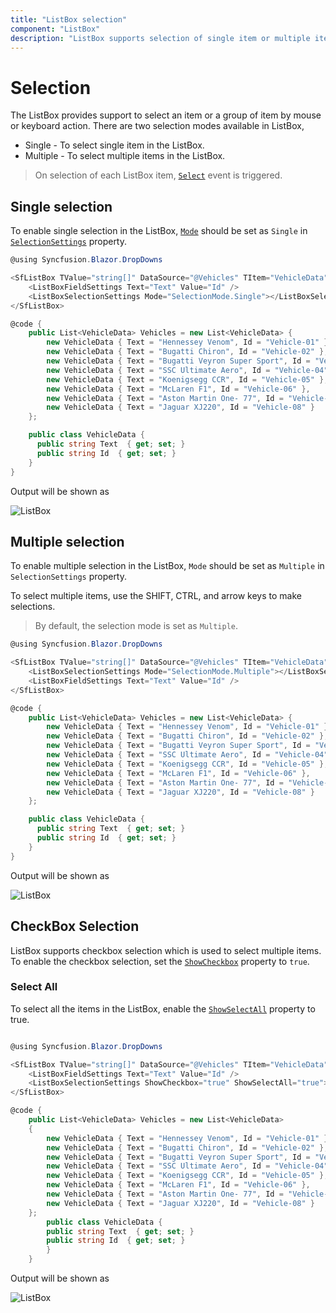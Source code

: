 ```yaml
---
title: "ListBox selection"
component: "ListBox"
description: "ListBox supports selection of single item or multiple item, and checkbox selection which supports selection of more than one items."
---
```


# Selection

The ListBox provides support to select an item or a group of item by mouse or keyboard action. There are two selection modes available in ListBox,

* Single -  To select single item in the ListBox.
* Multiple -  To select multiple items in the ListBox.

> On selection of each ListBox item, [`Select`](https://help.syncfusion.com/cr/blazor/Syncfusion.Blazor.DropDowns.SfListBox-2.html) event is triggered.

## Single selection

To enable single selection in the ListBox, [`Mode`](https://help.syncfusion.com/cr/blazor/Syncfusion.Blazor.DropDowns.ListBoxSelectionSettings.html#Syncfusion_Blazor_DropDowns_ListBoxSelectionSettings_Mode) should be set as `Single` in [`SelectionSettings`](https://help.syncfusion.com/cr/blazor/Syncfusion.Blazor.DropDowns.ListBoxSelectionSettings.html) property.

```csharp
@using Syncfusion.Blazor.DropDowns

<SfListBox TValue="string[]" DataSource="@Vehicles" TItem="VehicleData">
    <ListBoxFieldSettings Text="Text" Value="Id" />
    <ListBoxSelectionSettings Mode="SelectionMode.Single"></ListBoxSelectionSettings>
</SfListBox>

@code {
    public List<VehicleData> Vehicles = new List<VehicleData> {
        new VehicleData { Text = "Hennessey Venom", Id = "Vehicle-01" },
        new VehicleData { Text = "Bugatti Chiron", Id = "Vehicle-02" },
        new VehicleData { Text = "Bugatti Veyron Super Sport", Id = "Vehicle-03" },
        new VehicleData { Text = "SSC Ultimate Aero", Id = "Vehicle-04" },
        new VehicleData { Text = "Koenigsegg CCR", Id = "Vehicle-05" },
        new VehicleData { Text = "McLaren F1", Id = "Vehicle-06" },
        new VehicleData { Text = "Aston Martin One- 77", Id = "Vehicle-07" },
        new VehicleData { Text = "Jaguar XJ220", Id = "Vehicle-08" }
    };

    public class VehicleData {
      public string Text  { get; set; }
      public string Id  { get; set; }
    }
}

```

Output will be shown as

![ListBox](./images/single-selection.png)

## Multiple selection

To enable multiple selection in the ListBox, `Mode` should be set as `Multiple` in `SelectionSettings` property.

To select multiple items, use the SHIFT, CTRL, and arrow keys to make selections.

> By default, the selection mode is set as `Multiple`.

```csharp
@using Syncfusion.Blazor.DropDowns

<SfListBox TValue="string[]" DataSource="@Vehicles" TItem="VehicleData">
    <ListBoxSelectionSettings Mode="SelectionMode.Multiple"></ListBoxSelectionSettings>
    <ListBoxFieldSettings Text="Text" Value="Id" />
</SfListBox>

@code {
    public List<VehicleData> Vehicles = new List<VehicleData> {
        new VehicleData { Text = "Hennessey Venom", Id = "Vehicle-01" },
        new VehicleData { Text = "Bugatti Chiron", Id = "Vehicle-02" },
        new VehicleData { Text = "Bugatti Veyron Super Sport", Id = "Vehicle-03" },
        new VehicleData { Text = "SSC Ultimate Aero", Id = "Vehicle-04" },
        new VehicleData { Text = "Koenigsegg CCR", Id = "Vehicle-05" },
        new VehicleData { Text = "McLaren F1", Id = "Vehicle-06" },
        new VehicleData { Text = "Aston Martin One- 77", Id = "Vehicle-07" },
        new VehicleData { Text = "Jaguar XJ220", Id = "Vehicle-08" }
    };

    public class VehicleData {
      public string Text  { get; set; }
      public string Id  { get; set; }
    }
}

```

Output will be shown as

![ListBox](./images/multiple-selection.png)

## CheckBox Selection

ListBox supports checkbox selection which is used to select multiple items. To enable the checkbox selection, set the [`ShowCheckbox`](https://help.syncfusion.com/cr/blazor/Syncfusion.Blazor.DropDowns.ListBoxSelectionSettings.html#Syncfusion_Blazor_DropDowns_ListBoxSelectionSettings_ShowCheckbox) property to `true`.

### Select All

To select all the items in the ListBox, enable the [`ShowSelectAll`](https://help.syncfusion.com/cr/blazor/Syncfusion.Blazor.DropDowns.ListBoxSelectionSettings.html#Syncfusion_Blazor_DropDowns_ListBoxSelectionSettings_ShowSelectAll) property to true.

```csharp

@using Syncfusion.Blazor.DropDowns

<SfListBox TValue="string[]" DataSource="@Vehicles" TItem="VehicleData">
    <ListBoxFieldSettings Text="Text" Value="Id" />
    <ListBoxSelectionSettings ShowCheckbox="true" ShowSelectAll="true"></ListBoxSelectionSettings>
</SfListBox>

@code {
    public List<VehicleData> Vehicles = new List<VehicleData>
    {
        new VehicleData { Text = "Hennessey Venom", Id = "Vehicle-01" },
        new VehicleData { Text = "Bugatti Chiron", Id = "Vehicle-02" },
        new VehicleData { Text = "Bugatti Veyron Super Sport", Id = "Vehicle-03" },
        new VehicleData { Text = "SSC Ultimate Aero", Id = "Vehicle-04" },
        new VehicleData { Text = "Koenigsegg CCR", Id = "Vehicle-05" },
        new VehicleData { Text = "McLaren F1", Id = "Vehicle-06" },
        new VehicleData { Text = "Aston Martin One- 77", Id = "Vehicle-07" },
        new VehicleData { Text = "Jaguar XJ220", Id = "Vehicle-08" }
    };
        public class VehicleData {
        public string Text  { get; set; }
        public string Id  { get; set; }
        }
    }

```

Output will be shown as

![ListBox](./images/checkbox.png)